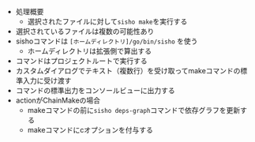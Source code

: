 * 処理概要
  * 選択されたファイルに対して`sisho make`を実行する
* 選択されているファイルは複数の可能性あり
* sishoコマンドは `[ホームディレクトリ]/go/bin/sisho` を使う
  * ホームディレクトリは拡張側で算出する 
* コマンドはプロジェクトルートで実行する
* カスタムダイアログでテキスト（複数行）を受け取ってmakeコマンドの標準入力に受け渡す
* コマンドの標準出力をコンソールビューに出力する
* actionがChainMakeの場合
  * makeコマンドの前に`sisho deps-graph`コマンドで依存グラフを更新する
  * makeコマンドにcオプションを付与する